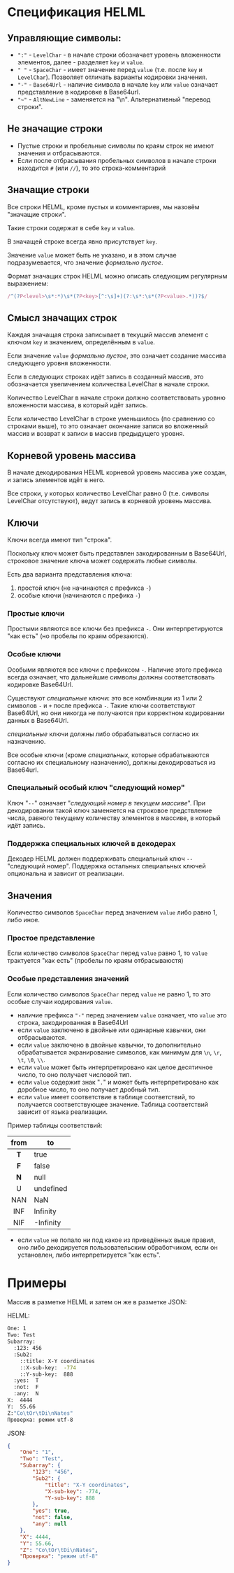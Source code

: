# Спецификация HELML

## Управляющие символы:

 - `":"` - `LevelChar` - в начале строки обозначает уровень вложенности элементов, далее - разделяет `key` и `value`.
 - `" "` - `SpaceChar` - имеет значение перед `value` (т.е. после `key` и `LevelChar`). Позволяет отличать варианты кодировки значения.
 - `"-"` - `Base64Url` - наличие символа в начале `key` или `value` означает представление в кодировке в Base64url.
 - `"~"` - `AltNewLine` - заменяется на "\n". Альтернативный "перевод строки".

## Не значащие строки

 - Пустые строки и пробельные символы по краям строк не имеют значения и отбрасываются.
 - Если после отбрасывания пробельных символов в начале строки находится `#` (или `//`), то это строка-комментарий

## Значащие строки

Все строки HELML, кроме пустых и комментариев, мы назовём "значащие строки".

Такие строки содержат в себе `key` и `value`.

В значащей строке всегда явно присутствует `key`.

Значение `value` может быть не указано, и в этом случае подразумевается, что значение *формально пустое*.

Формат значащих строк HELML можно описать следующим регулярным выражением:

```javascript
/^(?P<level>\s*:*)\s*(?P<key>[^:\s]+)(?:\s*:\s*(?P<value>.*))?$/
```

## Смысл значащих строк

Каждая значащая строка записывает в текущий массив элемент с ключом `key` и значением, определённым в `value`.

Если значение `value` *формально пустое*, это означает создание массива следующего уровня вложенности.

Если в следующих строках идёт запись в созданный массив, это обозначается увеличением количества LevelChar в начале строки.

Количество LevelChar в начале строки должно соответствовать уровню вложенности массива, в который идёт запись.

Если количество LevelChar в строке уменьшилось (по сравнению со строками выше), то это означает окончание записи во вложенный массив и возврат к записи в массив предыдущего уровня.

## Корневой уровень массива

В начале декодирования HELML корневой уровень массива уже создан, и запись элементов идёт в него.

Все строки, у которых количество LevelChar равно 0 (т.е. символы LevelChar отсутствуют), ведут запись в корневой уровень массива.

## Ключи

Ключи всегда имеют тип "строка".

Поскольку ключ может быть представлен закодированным в Base64Url, строковое значение ключа может содержать любые символы.

Есть два варианта представления ключа:
 1. простой ключ (не начинаются с префикса `-`)
 2. особые ключи (начинаются с префика `-`)

### Простые ключи

Простыми являются все ключи без префикса `-`.
Они интерпретируются "как есть" (но пробелы по краям обрезаются).

### Особые ключи

Особыми являются все ключи с префиксом `-`. Наличие этого префикса всегда означает, что дальнейшие символы должны соответствовать кодировке Base64Url.

Существуют *специальные* ключи: это все комбинации из 1 или 2 символов `-` и `+` после префикса `-`. Такие ключи соответствуют Base64Url, но они никогда не получаются при корректном кодировании данных в Base64Url.

*специальные* ключи должны либо обрабатываться согласно их назначению.

Все особые ключи (кроме *специальных*, которые обрабатываются согласно их специальному назначению), должны декодироваться из Base64url.

### Специальный особый ключ "следующий номер"

Ключ "`--`" означает "*следующий номер в текущем массиве*". При декодировании такой ключ заменяется на строковое предствление числа, равного текущему количеству элементов в массиве, в который идёт запись.
 

### Поддержка специальных ключей в декодерах

Декодер HELML должен поддерживать специальный ключ `--` "следующий номер".
Поддержка остальных специальных ключей опциональна и зависит от реализации.

## Значения

Количество символов `SpaceChar` перед значением `value` либо равно 1, либо иное.

### Простое представление

Если количество символов `SpaceChar` перед `value` равно 1, то `value` трактуется "как есть" (пробелы по краям отбрасываюстя)

### Особые представления значений

Если количество символов `SpaceChar` перед `value` не равно 1, то это особые случаи кодирования `value`.

 - наличие префикса `"-"` перед значением `value` означает, что `value` это строка, закодированная в Base64Url
 - если `value` заключено в двойные или одинарные кавычки, они отбрасываются.
 - если `value` заключено в двойные кавычки, то дополнительно обрабатывается экранирование символов, как минимум для `\n`, `\r`, `\t`, `\0`, `\\`.
 - если `value` может быть интерпретировано как целое десятичное число, то оно получает числовой тип.
 - если `value` содержит знак "`.`"  и может быть интерпретировано как доробное число, то оно получает дробный тип.
 - если `value` имеет соответствие в таблице соответствий, то получается соответствующее значение. 
Таблица соответствий зависит от языка реализации.

Пример таблицы соответствий:

| from | to |
| :---: | --- |
| **T** | true |
| **F** | false |
| **N** | null |
| U | undefined |
| NAN | NaN |
| INF | Infinity |
| NIF | -Infinity |

 - если `value` не попало ни под какое из приведённых выше правил, оно либо декодируется пользовательским обработчиком, если он установлен, либо интерпретируется "как есть".

# Примеры

Массив в разметке HELML и затем он же в разметке JSON:

HELML:
```sh
One: 1
Two: Test
Subarray:
  :123: 456
  :Sub2:
    ::title: X-Y coordinates
    ::X-sub-key:  -774
    ::Y-sub-key:  888
  :yes:  T
  :not:  F
  :any:  N
X:  4444
Y:  55.66
Z:"Co\tOr\tDi\nNates"
Проверка: режим utf-8
```
JSON:
```json
{
	"One": "1",
	"Two": "Test",
	"Subarray": {
		"123": "456",
		"Sub2": {
			"title": "X-Y coordinates",
			"X-sub-key": -774,
			"Y-sub-key": 888
		},
		"yes": true,
		"not": false,
		"any": null
	},
	"X": 4444,
	"Y": 55.66,
	"Z": "Co\tOr\tDi\nNates",
	"Проверка": "режим utf-8"
}
```